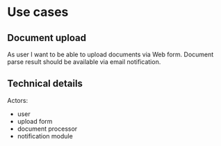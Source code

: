 # Use cases
## Document upload
As user I want to be able to upload documents via Web form. Document parse result should be available via email notification.

## Technical details

Actors:
- user
- upload form
- document processor
- notification module